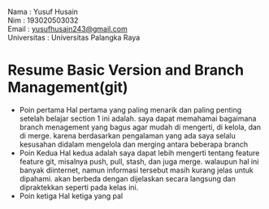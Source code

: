 Nama : Yusuf Husain <br>
Nim : 193020503032 <br>
Email : yusufhusain243@gmail.com <br>
Universitas : Universitas Palangka Raya
# Resume Basic Version and Branch Management(git)
- Poin pertama
  Hal pertama yang paling menarik dan paling penting setelah belajar section 1 ini adalah. saya dapat memahamai bagaimana branch menagement yang bagus agar mudah di mengerti, di     kelola, dan di merge. karena berdasarkan pengalaman yang ada saya selalu kesusahan didalam mengelola dan merging antara beberapa branch
- Poin Kedua
  Hal kedua adalah saya dapat lebih mengerti tentang feature feature git, misalnya push, pull, stash, dan juga merge. walaupun hal ini banyak diinternet, namun informasi tersebut   masih kurang jelas untuk dipahami. akan berbeda dengan dijelaskan secara langsung dan dipraktekkan seperti pada kelas ini.
- Poin ketiga
  Hal ketiga yang pal
